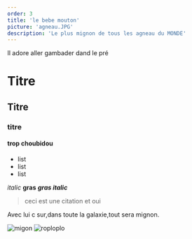 ```yaml
---
order: 3
title: 'le bebe mouton'
picture: 'agneau.JPG'
description: 'Le plus mignon de tous les agneau du MONDE'
---
```

Il adore aller gambader dand le pré

# Titre

## Titre

### titre

#### trop choubidou

* list
* list
* list

*italic* **gras** ***gras italic***

> ceci est une citation
> et oui


Avec lui c sur,dans toute la galaxie,tout sera mignon.

![migon](/images/lapinette.JPG)
![roploplo](/images/supergirl.JPG)